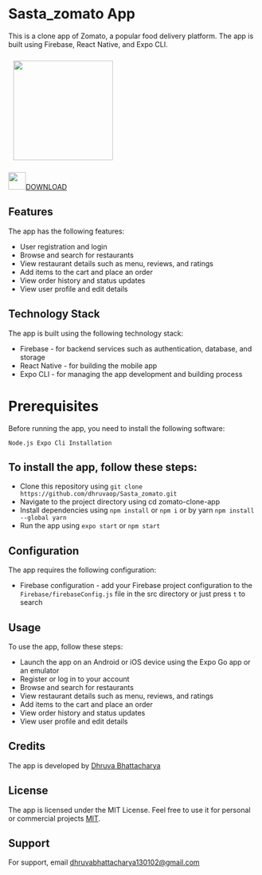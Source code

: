 # Sasta_zomato App

This is a clone app of Zomato, a popular food delivery platform. The app is built using Firebase, React Native, and Expo CLI.

<img src="https://user-images.githubusercontent.com/71749153/231285132-ba445a8e-ee5f-4a78-a34d-1ece4e9be6a3.png" align="centre"
width="200" hspace="10" vspace="10">

<img src="https://i.pinimg.com/736x/40/79/d4/4079d404446d52f57e9d426c80efa6e1.jpg" width="35px"><a href="https://www.github.com/dhruvaop/Sasta_zomato/raw/ninjas/FINAL%20APK/FoodApp-0a7e8e490a814521ad2023ba0ae59474-signed%20(1).apk">DOWNLOAD</a>

## Features
The app has the following features:

- User registration and login
- Browse and search for restaurants
- View restaurant details such as menu, reviews, and ratings
- Add items to the cart and place an order
- View order history and status updates
- View user profile and edit details

## Technology Stack
The app is built using the following technology stack:

- Firebase - for backend services such as authentication, database, and storage
- React Native - for building the mobile app
- Expo CLI - for managing the app development and building process

# Prerequisites
Before running the app, you need to install the following software:

`Node.js
Expo Cli
Installation`

## To install the app, follow these steps:

- Clone this repository using `git clone https://github.com/dhruvaop/Sasta_zomato.git`
- Navigate to the project directory using cd zomato-clone-app
- Install dependencies using `npm install` or `npm i` or by yarn `npm install --global yarn`
- Run the app using `expo start` or `npm start`

## Configuration
The app requires the following configuration:

- Firebase configuration - add your Firebase project configuration to the `Firebase/firebaseConfig.js` file in the src directory or just press `t` to search

## Usage
To use the app, follow these steps:

- Launch the app on an Android or iOS device using the Expo Go app or an emulator
- Register or log in to your account
- Browse and search for restaurants
- View restaurant details such as menu, reviews, and ratings
- Add items to the cart and place an order
- View order history and status updates
- View user profile and edit details

## Credits
The app is developed by <a href="https://github.com/dhruvaop">Dhruva Bhattacharya</a>

## License
The app is licensed under the MIT License. Feel free to use it for personal or commercial projects [MIT](https://choosealicense.com/licenses/mit/).

## Support
For support, email dhruvabhattacharya130102@gmail.com 
